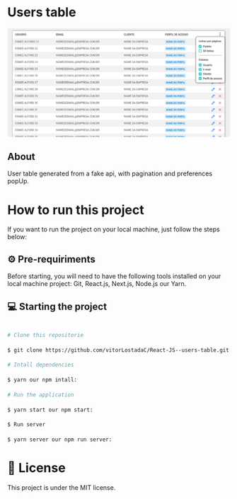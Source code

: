# Users table

<img src="/src/Assets/_github/HomePage.png" alt="Project image">

## About
User table generated from a fake api, with pagination and preferences popUp.

# How to run this project
If you want to run the project on your local machine, just follow the steps below:

## ⚙ Pre-requiriments
Before starting, you will need to have the following tools installed on your local machine project: Git, React.js, Next.js, Node.js our Yarn.

## 💻 Starting the project
```bash

# Clone this repositorie

$ git clone https://github.com/vitorLostadaC/React-JS--users-table.git

# Intall dependencies

$ yarn our npm intall:

# Run the application

$ yarn start our npm start:

$ Run server

$ yarn server our npm run server:

```
# 📝 License
This project is under the MIT license.
